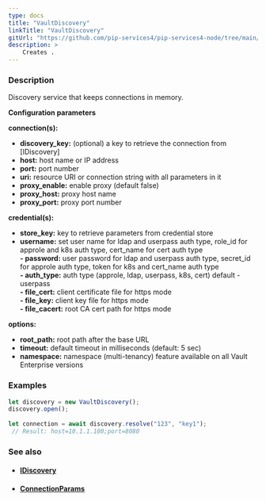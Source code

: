 ```yaml
---
type: docs
title: "VaultDiscovery"
linkTitle: "VaultDiscovery"
gitUrl: "https://github.com/pip-services4/pip-services4-node/tree/main/pip-services4-rabbitmq-node"
description: > 
    Creates .
---
```


### Description
Discovery service that keeps connections in memory.

**Configuration parameters**

**connection(s):**    
     
- **discovery_key:**         (optional) a key to retrieve the connection from [IDiscovery]
- **host:**                  host name or IP address     
- **port:**                  port number     
- **uri:**                   resource URI or connection string with all parameters in it     
- **proxy_enable:**          enable proxy (default false)     
- **proxy_host:**            proxy host name     
- **proxy_port:**            proxy port number
  
**credential(s):**

- **store_key:**             key to retrieve parameters from credential store     
 - **username:**              set user name for ldap and userpass auth type, role_id for approle and k8s auth type, cert_name for cert auth type     
 **- password:**              user password for ldap and userpass auth type, secret_id for approle auth type, token for k8s and cert_name auth type     
 **- auth_type:**             auth type (approle, ldap, userpass, k8s, cert) default - userpass     
 **- file_cert:**             client certificate file for https mode     
 **- file_key:**              client key file for https mode     
 **- file_cacert:**           root CA cert path for https mode     
        
**options:**   

- **root_path:**             root path after the base URL     
- **timeout:**               default timeout in milliseconds (default: 5 sec)     
- **namespace:**             namespace (multi-tenancy) feature available on all Vault Enterprise versions         

### Examples

```typescript 
let discovery = new VaultDiscovery();
discovery.open();
    
let connection = await discovery.resolve("123", "key1");
 // Result: host=10.1.1.100;port=8080

```
### See also
- ####  [IDiscovery]()
- ####  [ConnectionParams]()
